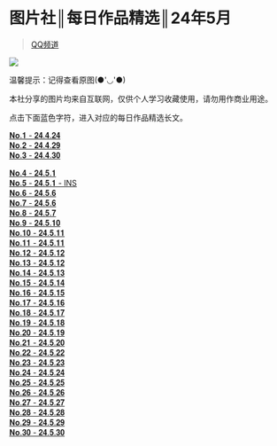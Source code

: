 # 图片社║每日作品精选║24年5月  
>  [QQ频道](https://pd.qq.com/s/8evdas8dz)      
  
![](https://i.postimg.cc/5tKgJdMb/526-113002483.jpg)  

温馨提示：记得查看原图(●'◡'●)    
 
本社分享的图片均来自互联网，仅供个人学习收藏使用，请勿用作商业用途。 
 
点击下面蓝色字符，进入对应的每日作品精选长文。

 [𝐍𝐨.𝟏 - 𝟐𝟒.𝟒.𝟐𝟒](https://pd.qq.com/s/92jcuhk49)  
 [𝐍𝐨.𝟐 - 𝟐𝟒.𝟒.𝟐𝟗](https://pd.qq.com/s/bojl4fmiq)  
 [𝐍𝐨.𝟑 - 𝟐𝟒.𝟒.𝟑𝟎](https://pd.qq.com/s/8oznzbkba)  

 [𝐍𝐨.𝟒 - 𝟐𝟒.𝟓.𝟏](https://pd.qq.com/s/6oy7zzhd9)  
 [𝐍𝐨.𝟓 - 𝟐𝟒.𝟓.𝟏 - INS](https://pd.qq.com/s/eudanmth2)  
 [𝐍𝐨.𝟔 - 𝟐𝟒.𝟓.𝟔](https://pd.qq.com/s/5i58licpn)  
 [𝐍𝐨.𝟕 - 𝟐𝟒.𝟓.𝟔](https://pd.qq.com/s/gpv55c8v0)  
 [𝐍𝐨.𝟖 - 𝟐𝟒.𝟓.𝟕](https://pd.qq.com/s/2sppuh2ol)  
 [𝐍𝐨.𝟗 - 𝟐𝟒.𝟓.𝟏𝟎](https://pd.qq.com/s/y4owwj25)  
 [𝐍𝐨.𝟏𝟎 - 𝟐𝟒.𝟓.𝟏𝟏](https://pd.qq.com/s/4627k5c02)  
 [𝐍𝐨.𝟏𝟏 - 𝟐𝟒.𝟓.𝟏𝟏](https://pd.qq.com/s/6oti3ty3f)  
 [𝐍𝐨.𝟏𝟐 - 𝟐𝟒.𝟓.𝟏𝟐](https://pd.qq.com/s/a5qv2b2cu)  
 [𝐍𝐨.𝟏𝟑 - 𝟐𝟒.𝟓.𝟏𝟐](https://pd.qq.com/s/f0trps0od)  
 [𝐍𝐨.𝟏𝟒 - 𝟐𝟒.𝟓.𝟏𝟑](https://pd.qq.com/s/gjsjs6byl)  
 [𝐍𝐨.𝟏𝟓 - 𝟐𝟒.𝟓.𝟏𝟒](https://pd.qq.com/s/89r9nraop)  
 [𝐍𝐨.𝟏𝟔 - 𝟐𝟒.𝟓.𝟏𝟓](https://pd.qq.com/s/epusc5izl)  
 [𝐍𝐨.𝟏𝟕 - 𝟐𝟒.𝟓.𝟏𝟔](https://pd.qq.com/s/a45571hj6)  
 [𝐍𝐨.𝟏𝟖 - 𝟐𝟒.𝟓.𝟏𝟕](https://pd.qq.com/s/b7kl5ksqi)  
 [𝐍𝐨.𝟏𝟗 - 𝟐𝟒.𝟓.𝟏𝟖](https://pd.qq.com/s/cijtpsff9)  
 [𝐍𝐨.𝟐𝟎 - 𝟐𝟒.𝟓.𝟏𝟗](https://pd.qq.com/s/6fe95smqh)  
 [𝐍𝐨.𝟐𝟏 - 𝟐𝟒.𝟓.𝟐𝟎](https://pd.qq.com/s/35mkp91qv)  
 [𝐍𝐨.𝟐𝟐 - 𝟐𝟒.𝟓.𝟐𝟐](https://pd.qq.com/s/9kq0pgtd4)  
 [𝐍𝐨.𝟐𝟑 - 𝟐𝟒.𝟓.𝟐𝟑](https://pd.qq.com/s/bx04j0od)  
 [𝐍𝐨.𝟐𝟒 - 𝟐𝟒.𝟓.𝟐𝟒](https://pd.qq.com/s/czqkgc4hf)  
 [𝐍𝐨.𝟐𝟓 - 𝟐𝟒.𝟓.𝟐𝟓](https://pd.qq.com/s/7pttd75co)  
 [𝐍𝐨.𝟐𝟔 - 𝟐𝟒.𝟓.𝟐𝟔](https://pd.qq.com/s/42m5d7rzi)  
 [𝐍𝐨.𝟐𝟕 - 𝟐𝟒.𝟓.𝟐𝟕](https://pd.qq.com/s/e870ihreu)  
 [𝐍𝐨.𝟐𝟖 - 𝟐𝟒.𝟓.𝟐𝟖](https://pd.qq.com/s/6lmzdaz0u)  
 [𝐍𝐨.𝟐𝟗 - 𝟐𝟒.𝟓.𝟐𝟗](https://pd.qq.com/s/ascv4qhve)  
 [𝐍𝐨.𝟑𝟎 - 𝟐𝟒.𝟓.𝟑𝟎](https://pd.qq.com/s/42z45fnhv)  